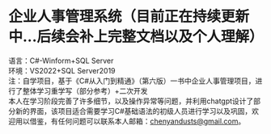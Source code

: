 # 企业人事管理系统（目前正在持续更新中...后续会补上完整文档以及个人理解）
语言：C#-Winform+SQL Server  
环境：VS2022+SQL Server2019  
注：自学项目，基于《C#从入门到精通》（第六版）一书中企业人事管理项目，进行了整体学习重学写（部分参考）+二次开发  
本人在学习阶段完善了许多细节，以及操作异常等问题，并利用chatgpt设计了部分新的界面，该项目适合需要学习C#基础语法的初级人员进行学习以及巩固，欢迎用以借鉴，有任何问题可以联系本人邮箱：chenyandusts@gmail.com。  


